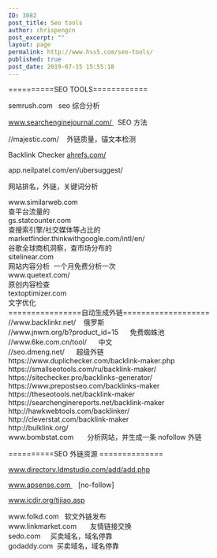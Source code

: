 ```yaml
---
ID: 3082
post_title: Seo tools
author: chrispengcn
post_excerpt: ""
layout: page
permalink: http://www.hss5.com/seo-tools/
published: true
post_date: 2019-07-15 15:55:18
---
```

==========SEO TOOLS============

semrush.com   seo 综合分析

www.searchenginejournal.com/   SEO 方法

//majestic.com/    外链质量，锚文本检测

Backlink Checker <a href="//ahrefs.com/">ahrefs.com/</a>

app.neilpatel.com/en/ubersuggest/

网站排名，外链，关键词分析
<div>www.similarweb.com</div>
<div>查平台流量的</div>
<div></div>
<div>gs.statcounter.com</div>
<div>查搜索引擎/社交媒体等占比的</div>
<div></div>
<div>marketfinder.thinkwithgoogle.com/intl/en/</div>
<div>谷歌全球商机洞察，查市场分布的</div>
<div></div>
<div>sitelinear.com</div>
<div>网站内容分析  一个月免费分析一次</div>
<div></div>
<div>www.quetext.com/</div>
<div>原创内容检查</div>
<div></div>
<div>textoptimizer.com</div>
<div>文字优化</div>
<div></div>
<div>
<div>================自动生成外链===================</div>
<div>//www.backlinkr.net/    俄罗斯</div>
<div>//www.jnwm.org/b?product_id=15      免费蜘蛛池</div>
<div>//www.6ke.com.cn/tool/      中文</div>
<div>//seo.dmeng.net/      超级外链</div>
<div>https://www.duplichecker.com/backlink-maker.php</div>
<div>https://smallseotools.com/ru/backlink-maker/</div>
<div>https://sitechecker.pro/backlinks-generator/</div>
<div>https://www.prepostseo.com/backlinks-maker</div>
<div>https://theseotools.net/backlink-maker</div>
<div>https://searchenginereports.net/backlink-maker</div>
<div>http://hawkwebtools.com/backlinker/</div>
<div>http://cleverstat.com/backlink-maker</div>
<div>http://bulklink.org/</div>
</div>
<div></div>
<div>www.bombstat.com       分析网站，并生成一条 nofollow 外链</div>
<div></div>
<div>

==========SEO 外链资源 ==============

www.directory.ldmstudio.com/add/add.php

www.apsense.com    [no-follow]

www.icdir.org/tijiao.asp

</div>
<div>www.folkd.com   软文外链发布</div>
<div></div>
<div>www.linkmarket.com       友情链接交换</div>
<div></div>
<div>sedo.com     买卖域名，域名停靠</div>
<div></div>
<div>godaddy.com  买卖域名，域名停靠</div>
<div></div>
<div></div>